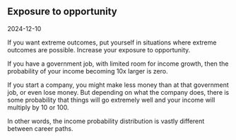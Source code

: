 ## Exposure to opportunity

2024-12-10

If you want extreme outcomes, put yourself in situations where extreme outcomes are possible. Increase your exposure to opportunity.

If you have a government job, with limited room for income growth, then the probability of your income becoming 10x larger is zero.

If you start a company, you might make less money than at that government job, or even lose money. But depending on what the company does, there is some probability that things will go extremely well and your income will multiply by 10 or 100.

In other words, the income probability distribution is vastly different between career paths.

